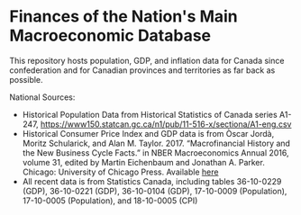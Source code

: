 # Finances of the Nation's Main Macroeconomic Database

This repository hosts population, GDP, and inflation data for Canada since confederation and for Canadian provinces and territories as far back as possible.

National Sources:

- Historical Population Data from Historical Statistics of Canada series A1-247, https://www150.statcan.gc.ca/n1/pub/11-516-x/sectiona/A1-eng.csv
- Historical Consumer Price Index and GDP data is from Òscar Jordà, Moritz Schularick, and Alan M. Taylor. 2017. “Macrofinancial History and the New Business Cycle Facts.” in NBER Macroeconomics Annual 2016, volume 31, edited by Martin Eichenbaum and Jonathan A. Parker. Chicago: University of Chicago Press. Available [here](https://www.macrohistory.net/database/)
- All recent data is from Statistics Canada, including tables 36-10-0229 (GDP), 36-10-0221 (GDP), 36-10-0104 (GDP), 17-10-0009 (Population), 17-10-0005 (Population), and 18-10-0005 (CPI)
